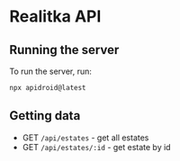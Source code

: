 # Realitka API

## Running the server

To run the server, run:

```bash
npx apidroid@latest
```

## Getting data

- GET `/api/estates` - get all estates
- GET `/api/estates/:id` - get estate by id
